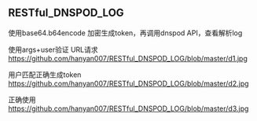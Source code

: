 ## RESTful_DNSPOD_LOG


使用base64.b64encode 加密生成token，再调用dnspod API，查看解析log

使用args+user验证 URL请求
https://github.com/hanyan007/RESTful_DNSPOD_LOG/blob/master/d1.jpg

用户匹配正确生成token
https://github.com/hanyan007/RESTful_DNSPOD_LOG/blob/master/d2.jpg

正确使用
https://github.com/hanyan007/RESTful_DNSPOD_LOG/blob/master/d3.jpg
